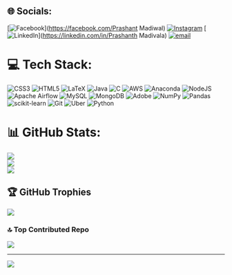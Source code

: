 
## 🌐 Socials:
[![Facebook](https://img.shields.io/badge/Facebook-%231877F2.svg?logo=Facebook&logoColor=white)](https://facebook.com/Prashant Madiwal) [![Instagram](https://img.shields.io/badge/Instagram-%23E4405F.svg?logo=Instagram&logoColor=white)](https://instagram.com/proprashanth60) [![LinkedIn](https://img.shields.io/badge/LinkedIn-%230077B5.svg?logo=linkedin&logoColor=white)](https://linkedin.com/in/Prashanth Madivala) [![email](https://img.shields.io/badge/Email-D14836?logo=gmail&logoColor=white)](mailto:prashanthmadivala476@gmail.com) 

# 💻 Tech Stack:
![CSS3](https://img.shields.io/badge/css3-%231572B6.svg?style=flat&logo=css3&logoColor=white) ![HTML5](https://img.shields.io/badge/html5-%23E34F26.svg?style=flat&logo=html5&logoColor=white) ![LaTeX](https://img.shields.io/badge/latex-%23008080.svg?style=flat&logo=latex&logoColor=white) ![Java](https://img.shields.io/badge/java-%23ED8B00.svg?style=flat&logo=openjdk&logoColor=white) ![C](https://img.shields.io/badge/c-%2300599C.svg?style=flat&logo=c&logoColor=white) ![AWS](https://img.shields.io/badge/AWS-%23FF9900.svg?style=flat&logo=amazon-aws&logoColor=white) ![Anaconda](https://img.shields.io/badge/Anaconda-%2344A833.svg?style=flat&logo=anaconda&logoColor=white) ![NodeJS](https://img.shields.io/badge/node.js-6DA55F?style=flat&logo=node.js&logoColor=white) ![Apache Airflow](https://img.shields.io/badge/Apache%20Airflow-017CEE?style=flat&logo=Apache%20Airflow&logoColor=white) ![MySQL](https://img.shields.io/badge/mysql-4479A1.svg?style=flat&logo=mysql&logoColor=white) ![MongoDB](https://img.shields.io/badge/MongoDB-%234ea94b.svg?style=flat&logo=mongodb&logoColor=white) ![Adobe](https://img.shields.io/badge/adobe-%23FF0000.svg?style=flat&logo=adobe&logoColor=white) ![NumPy](https://img.shields.io/badge/numpy-%23013243.svg?style=flat&logo=numpy&logoColor=white) ![Pandas](https://img.shields.io/badge/pandas-%23150458.svg?style=flat&logo=pandas&logoColor=white) ![scikit-learn](https://img.shields.io/badge/scikit--learn-%23F7931E.svg?style=flat&logo=scikit-learn&logoColor=white) ![Git](https://img.shields.io/badge/git-%23F05033.svg?style=flat&logo=git&logoColor=white) ![Uber](https://img.shields.io/badge/Uber-%23000000.svg?style=flat&logo=Uber&logoColor=white) ![Python](https://img.shields.io/badge/python-3670A0?style=flat&logo=python&logoColor=ffdd54)
# 📊 GitHub Stats:
![](https://github-readme-stats.vercel.app/api?username=proprashanth60&theme=aura&hide_border=false&include_all_commits=true&count_private=true)<br/>
![](https://nirzak-streak-stats.vercel.app/?user=proprashanth60&theme=aura&hide_border=false)<br/>
![](https://github-readme-stats.vercel.app/api/top-langs/?username=proprashanth60&theme=aura&hide_border=false&include_all_commits=true&count_private=true&layout=compact)

## 🏆 GitHub Trophies
![](https://github-profile-trophy.vercel.app/?username=proprashanth60&theme=radical&no-frame=false&no-bg=true&margin-w=4)

### 🔝 Top Contributed Repo
![](https://github-contributor-stats.vercel.app/api?username=proprashanth60&limit=5&theme=dark&combine_all_yearly_contributions=true)

---
[![](https://visitcount.itsvg.in/api?id=proprashanth60&icon=0&color=0)](https://visitcount.itsvg.in)

<!-- Proudly created with GPRM ( https://gprm.itsvg.in ) -->

